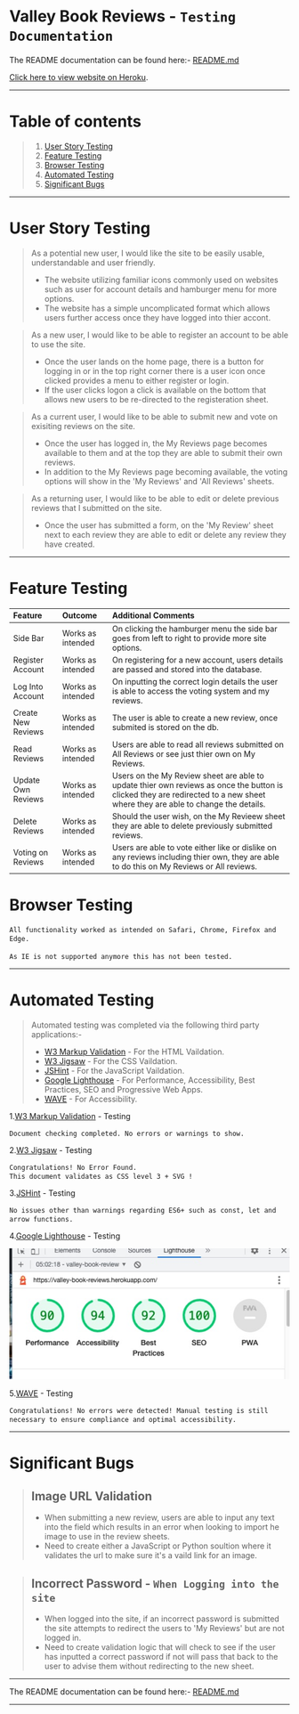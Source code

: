 # Valley Book Reviews - `Testing Documentation`

The README documentation can be found here:- [README.md](./README.md)

[Click here to view website on Heroku](https://valley-book-reviews.herokuapp.com/).

---

# Table of contents

> 1.  [User Story Testing](#user-story-testing)
> 2.  [Feature Testing](#feature-testing)
> 3.  [Browser Testing](#browser-testing)
> 4.  [Automated Testing](#automated-testing)
> 5.  [Significant Bugs](#significant-bugs)

---

# User Story Testing

> As a potential new user, I would like the site to be easily usable, understandable and user friendly.
>
> - The website utilizing familiar icons commonly used on websites such as user for account details and hamburger menu for more options.
> - The website has a simple uncomplicated format which allows users further access once they have logged into thier accont.

> As a new user, I would like to be able to register an account to be able to use the site.
>
> - Once the user lands on the home page, there is a button for logging in or in the top right corner there is a user icon once clicked provides a menu to either register or login.
> - If the user clicks logon a click is available on the bottom that allows new users to be re-directed to the registeration sheet.

> As a current user, I would like to be able to submit new and vote on exisiting reviews on the site.
>
> - Once the user has logged in, the My Reviews page becomes available to them and at the top they are able to submit their own reviews.
> - In addition to the My Reviews page becoming available, the voting options will show in the 'My Reviews' and 'All Reviews' sheets.

> As a returning user, I would like to be able to edit or delete previous reviews that I submitted on the site.
>
> - Once the user has submitted a form, on the 'My Review' sheet next to each review they are able to edit or delete any review they have created.

---

# Feature Testing

| Feature            | Outcome           | Additional Comments                                                                                                                                                           |
| :----------------- | :---------------- | :---------------------------------------------------------------------------------------------------------------------------------------------------------------------------- |
| Side Bar           | Works as intended | On clicking the hamburger menu the side bar goes from left to right to provide more site options.                                                                             |
| Register Account   | Works as intended | On registering for a new account, users details are passed and stored into the database.                                                                                      |
| Log Into Account   | Works as intended | On inputting the correct login details the user is able to access the voting system and my reviews.                                                                           |
| Create New Reviews | Works as intended | The user is able to create a new review, once submited is stored on the db.                                                                                                   |
| Read Reviews       | Works as intended | Users are able to read all reviews submitted on All Reviews or see just thier own on My Reviews.                                                                              |
| Update Own Reviews | Works as intended | Users on the My Review sheet are able to update thier own reviews as once the button is clicked they are redirected to a new sheet where they are able to change the details. |
| Delete Reviews     | Works as intended | Should the user wish, on the My Revieew sheet they are able to delete previously submitted reviews.                                                                           |
| Voting on Reviews  | Works as intended | Users are able to vote either like or dislike on any reviews including thier own, they are able to do this on My Reviews or All reviews.                                      |

# Browser Testing

    All functionality worked as intended on Safari, Chrome, Firefox and Edge.

    As IE is not supported anymore this has not been tested.

---

# Automated Testing

> Automated testing was completed via the following third party applications:-
>
> - [W3 Markup Validation](https://validator.w3.org/) - For the HTML Vaildation.
> - [W3 Jigsaw](https://jigsaw.w3.org/css-validator/) - For the CSS Vaildation.
> - [JSHint](https://jshint.com/) - For the JavaScript Vaildation.
> - [Google Lighthouse](https://developers.google.com/web/tools/lighthouse) - For Performance, Accessibility, Best Practices, SEO and Progressive Web Apps.
> - [WAVE](https://wave.webaim.org/) - For Accessibility.

1.[W3 Markup Validation](https://validator.w3.org/) - Testing

    Document checking completed. No errors or warnings to show.

2.[W3 Jigsaw](https://jigsaw.w3.org/css-validator/) - Testing

    Congratulations! No Error Found.
    This document validates as CSS level 3 + SVG !

3.[JSHint](https://jshint.com/) - Testing

    No issues other than warnings regarding ES6+ such as const, let and arrow functions.

4.[Google Lighthouse](https://developers.google.com/web/tools/lighthouse) - Testing

![Google Lighthouse Performance](./valleybookreviews/static/img/googleLighthouseImage.jpg)

5.[WAVE](https://wave.webaim.org/) - Testing

    Congratulations! No errors were detected! Manual testing is still necessary to ensure compliance and optimal accessibility.

---

# Significant Bugs

> ## Image URL Validation
>
> - When submitting a new review, users are able to input any text into the field which results in an error when looking to import he image to use in the review sheets.
> - Need to create either a JavaScript or Python soultion where it validates the url to make sure it's a vaild link for an image.

> ## Incorrect Password - `When Logging into the site`
>
> - When logged into the site, if an incorrect password is submitted the site attempts to redirect the users to 'My Reviews' but are not logged in.
> - Need to create validation logic that will check to see if the user has inputted a correct password if not will pass that back to the user to advise them without redirecting to the new sheet.

---

The README documentation can be found here:- [README.md](./README.md)

---
